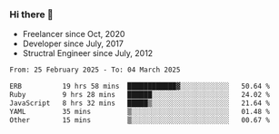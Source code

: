 ### Hi there 👋

- Freelancer since Oct, 2020
- Developer since July, 2017
- Structral Engineer since July, 2012

<!--START_SECTION:waka-->

```txt
From: 25 February 2025 - To: 04 March 2025

ERB          19 hrs 58 mins  ████████████▓░░░░░░░░░░░░   50.64 %
Ruby         9 hrs 28 mins   ██████░░░░░░░░░░░░░░░░░░░   24.02 %
JavaScript   8 hrs 32 mins   █████▒░░░░░░░░░░░░░░░░░░░   21.64 %
YAML         35 mins         ▒░░░░░░░░░░░░░░░░░░░░░░░░   01.48 %
Other        15 mins         ▒░░░░░░░░░░░░░░░░░░░░░░░░   00.67 %
```

<!--END_SECTION:waka-->
